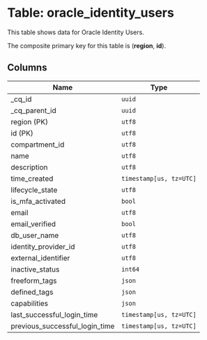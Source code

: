 # Table: oracle_identity_users

This table shows data for Oracle Identity Users.

The composite primary key for this table is (**region**, **id**).

## Columns

| Name          | Type          |
| ------------- | ------------- |
|_cq_id|`uuid`|
|_cq_parent_id|`uuid`|
|region (PK)|`utf8`|
|id (PK)|`utf8`|
|compartment_id|`utf8`|
|name|`utf8`|
|description|`utf8`|
|time_created|`timestamp[us, tz=UTC]`|
|lifecycle_state|`utf8`|
|is_mfa_activated|`bool`|
|email|`utf8`|
|email_verified|`bool`|
|db_user_name|`utf8`|
|identity_provider_id|`utf8`|
|external_identifier|`utf8`|
|inactive_status|`int64`|
|freeform_tags|`json`|
|defined_tags|`json`|
|capabilities|`json`|
|last_successful_login_time|`timestamp[us, tz=UTC]`|
|previous_successful_login_time|`timestamp[us, tz=UTC]`|